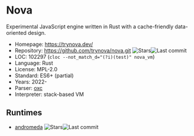 # Nova

Experimental JavaScript engine written in Rust with a cache-friendly data-oriented design.

* Homepage:    https://trynova.dev/
* Repository:  https://github.com/trynova/nova.git <span class="shields"><img src="https://img.shields.io/github/stars/trynova/nova?label=&style=flat-square" alt="Stars" title="Stars"><img src="https://img.shields.io/github/last-commit/trynova/nova?label=&style=flat-square" alt="Last commit" title="Last commit"></span>
* LOC:         102297 (`cloc --not_match_d="(?i)(test)" nova_vm`)
* Language:    Rust
* License:     MPL-2.0
* Standard:    ES6+ (partial)
* Years:       2022-
* Parser:      [oxc](oxc.md)
* Interpreter: stack-based VM

## Runtimes

* [andromeda](https://github.com/tryandromeda/andromeda) <span class="shields"><img src="https://img.shields.io/github/stars/tryandromeda/andromeda?label=&style=flat-square" alt="Stars" title="Stars"><img src="https://img.shields.io/github/last-commit/tryandromeda/andromeda?label=&style=flat-square" alt="Last commit" title="Last commit"></span>
